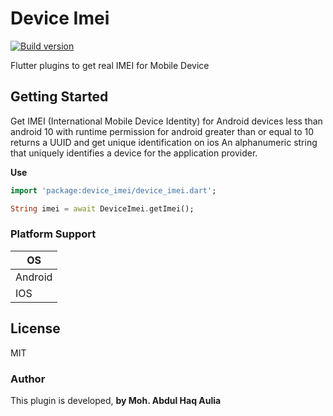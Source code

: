 # Device Imei

[ ![Build version](https://img.shields.io/badge/pub-v0.0.4-green)](https://pub.dev/packages/device_imei)

Flutter plugins to get real IMEI for Mobile Device

## Getting Started

Get IMEI (International Mobile Device Identity) for Android devices less than android 10 with runtime permission for android greater than or equal to 10 returns a UUID and get unique identification on ios An alphanumeric string that uniquely identifies a device for the application provider.

**Use**
```dart
import 'package:device_imei/device_imei.dart';

String imei = await DeviceImei.getImei();
```

### Platform Support

OS |
-- |
Android |
IOS |


License
----

MIT

### Author

This plugin is developed, **by Moh. Abdul Haq Aulia**